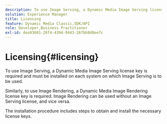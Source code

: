```yaml
---
description: To use Image Serving, a Dynamic Media Image Serving license key is required and must be installed on each system on which Image Serving is to be used.
solution: Experience Manager
title: Licensing
feature: Dynamic Media Classic,SDK/API
role: Developer,Business Practitioner
exl-id: dea93601-28f4-439d-9443-267bb8d8eefc
---
```

# Licensing{#licensing}

To use Image Serving, a Dynamic Media Image Serving license key is required and must be installed on each system on which Image Serving is to be used.

Similarly, to use Image Rendering, a Dynamic Media Image Rendering license key is required. Image Rendering can be used without an Image Serving license, and vice versa.

The installation procedure includes steps to obtain and install the necessary license keys.
